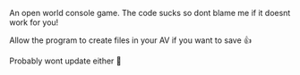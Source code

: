 An open world console game.
The code sucks so dont blame me if it doesnt work for you!

Allow the program to create files in your AV if you want to save 👍

Probably wont update either 🫠
